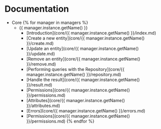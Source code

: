 # Documentation

* Core
{% for manager in managers %}
    * {{ manager.instance.getName() }}
        * [Introduction](core/{{ manager.instance.getName() }}/index.md)
        * [Create a new entity](core/{{ manager.instance.getName() }}/create.md)
        * [Update an entity](core/{{ manager.instance.getName() }}/update.md)
        * [Remove an entity](core/{{ manager.instance.getName() }}/remove.md)
        * [Performing queries with the Repository](core/{{ manager.instance.getName() }}/repository.md)
        * [Handle the result](core/{{ manager.instance.getName() }}/result.md)
        * [Permissions](core/{{ manager.instance.getName() }}/permissions.md)
        * [Attributes](core/{{ manager.instance.getName() }}/attributes.md)
        * [Errors](core/{{ manager.instance.getName() }}/errors.md)
        * [Permissions](core/{{ manager.instance.getName() }}/permissions.md)
{% endfor %}



